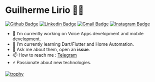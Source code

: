 # Guilherme Lirio :man_technologist:

[![Github Badge](https://img.shields.io/badge/-Github-000?style=flat-square&logo=Github&logoColor=white&link=https://github.com/lucasgdb)](https://github.com/guilhermelirio)
[![Linkedin Badge](https://img.shields.io/badge/-LinkedIn-blue?style=flat-square&logo=Linkedin&logoColor=white&link=https://www.linkedin.com/in/guilhermelirio/)](https://www.linkedin.com/in/guilhermelirio/)
[![Gmail Badge](https://img.shields.io/badge/-Gmail-c14438?style=flat-square&logo=Gmail&logoColor=white&link=mailto:guilhermelirio@gmail.com)](mailto:guilhermelirio@gmail.com)
[![Instagram Badge](https://img.shields.io/badge/-Instagram-C13584?style=flat-square&labelColor=C13584&logo=instagram&logoColor=white&link=https://www.instagram.com/guilhermelirio/)](https://www.instagram.com/guilhermelirio/)

- 🔭 I’m currently working on Voice Apps development and mobile development.
- 🌱 I’m currently learning Dart/Flutter and Home Automation.
- 💬 Ask me about them, open an **issue**.
- 📫 How to reach me : [Telegram](https://t.me/guilhermelirio)
- ⚡ Passionate about new technologies.

[![trophy](https://github-profile-trophy.vercel.app/?username=guilhermelirio)](https://github.com/ryo-ma/github-profile-trophy)


<!--
**guilhermelirio/guilhermelirio** is a ✨ _special_ ✨ repository because its `README.md` (this file) appears on your GitHub profile.

Here are some ideas to get you started:

- 🔭 I’m currently working on Dart/Flutter and Alexa Skills.
- 🌱 I’m currently learning 
- 👯 I’m looking to collaborate on ...
- 🤔 I’m looking for help with ...
- 💬 Ask me about ...
- 📫 How to reach me: ...
- 😄 Pronouns: ...
- ⚡ Fun fact: ...
-->
